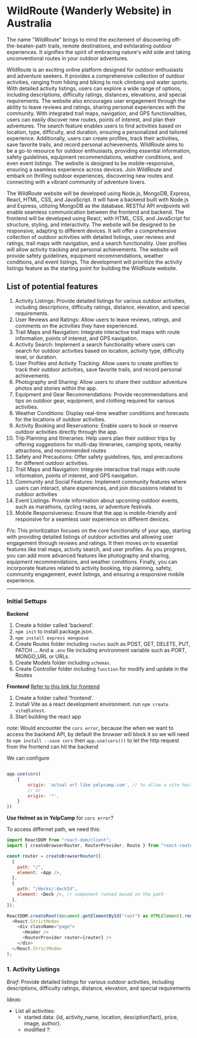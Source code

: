 # WildRoute (Wanderly Website) in Australia

The name "WildRoute" brings to mind the excitement of discovering off-the-beaten-path trails, remote destinations, and exhilarating outdoor experiences. It signifies the spirit of embracing nature's wild side and taking unconventional routes in your outdoor adventures.

WildRoute is an exciting online platform designed for outdoor enthusiasts and adventure seekers. It provides a comprehensive collection of outdoor activities, ranging from hiking and biking to rock climbing and water sports. With detailed activity listings, users can explore a wide range of options, including descriptions, difficulty ratings, distances, elevations, and special requirements. The website also encourages user engagement through the ability to leave reviews and ratings, sharing personal experiences with the community. With integrated trail maps, navigation, and GPS functionalities, users can easily discover new routes, points of interest, and plan their adventures. The search feature enables users to find activities based on location, type, difficulty, and duration, ensuring a personalized and tailored experience. Additionally, users can create profiles, track their activities, save favorite trails, and record personal achievements. WildRoute aims to be a go-to resource for outdoor enthusiasts, providing essential information, safety guidelines, equipment recommendations, weather conditions, and even event listings. The website is designed to be mobile-responsive, ensuring a seamless experience across devices. Join WildRoute and embark on thrilling outdoor experiences, discovering new routes and connecting with a vibrant community of adventure lovers.

The WildRoute website will be developed using Node.js, MongoDB, Express, React, HTML, CSS, and JavaScript. It will have a backend built with Node.js and Express, utilizing MongoDB as the database. RESTful API endpoints will enable seamless communication between the frontend and backend. The frontend will be developed using React, with HTML, CSS, and JavaScript for structure, styling, and interactivity. The website will be designed to be responsive, adapting to different devices. It will offer a comprehensive collection of outdoor activities with detailed listings, user reviews and ratings, trail maps with navigation, and a search functionality. User profiles will allow activity tracking and personal achievements. The website will provide safety guidelines, equipment recommendations, weather conditions, and event listings. The development will prioritize the activity listings feature as the starting point for building the WildRoute website.

## List of potential features

1. Activity Listings: Provide detailed listings for various outdoor activities, including descriptions, difficulty ratings, distance, elevation, and special requirements.
2. User Reviews and Ratings: Allow users to leave reviews, ratings, and comments on the activities they have experienced.
3. Trail Maps and Navigation: Integrate interactive trail maps with route information, points of interest, and GPS navigation.
4. Activity Search: Implement a search functionality where users can search for outdoor activities based on location, activity type, difficulty level, or duration.
5. User Profiles and Activity Tracking: Allow users to create profiles to track their outdoor activities, save favorite trails, and record personal achievements.
6. Photography and Sharing: Allow users to share their outdoor adventure photos and stories within the app.
7. Equipment and Gear Recommendations: Provide recommendations and tips on outdoor gear, equipment, and clothing required for various activities.
8. Weather Conditions: Display real-time weather conditions and forecasts for the locations of outdoor activities.
9. Activity Booking and Reservations: Enable users to book or reserve outdoor activities directly through the app.
10. Trip Planning and Itineraries: Help users plan their outdoor trips by offering suggestions for multi-day itineraries, camping spots, nearby attractions, and recommended routes
11. Safety and Precautions: Offer safety guidelines, tips, and precautions for different outdoor activities.
12. Trail Maps and Navigation: Integrate interactive trail maps with route information, points of interest, and GPS navigation.
13. Community and Social Features: Implement community features where users can interact, share experiences, and join discussions related to outdoor activities
14. Event Listings: Provide information about upcoming outdoor events, such as marathons, cycling races, or adventure festivals.
15. Mobile Responsiveness: Ensure that the app is mobile-friendly and responsive for a seamless user experience on different devices.

P/s: This prioritization focuses on the core functionality of your app, starting with providing detailed listings of outdoor activities and allowing user engagement through reviews and ratings. It then moves on to essential features like trail maps, activity search, and user profiles. As you progress, you can add more advanced features like photography and sharing, equipment recommendations, and weather conditions. Finally, you can incorporate features related to activity booking, trip planning, safety, community engagement, event listings, and ensuring a responsive mobile experience.

---

### **Initial Settups**

**Backend**

1. Create a folder called 'backend'.
2. `npm init` to install package.json.
3. `npm install express mongoose`
4. Create Routes folder including `routes` such as POST, GET, DELETE, PUT, PATCH ... And a `.env` file including environment variable such as PORT, MONGO_URL or URLs.
5. Create Models folder including `schemas`.
6. Create Controller folder including `function` for modify and update in the Routes

**Frontend** [Refer to this link for frontend](https://www.youtube.com/watch?v=G_XyAfcLeqI&t=5s)

1. Create a folder called 'frontend'.
2. Install Vite as a react development environment. run `npm create vite@latest`.
3. Start building the react app

*note*: Would encounter the `cors error`, because the when we want to access the backend API, by default the browser will block it so we will need to `npm install --save cors` then `app.use(cors())` to let the http request from the frontend can hit the backend

We can configure

```javascript

app.use(cors(
    {
        origin: 'actual url like yelpcamp.com', // to allow a site hosted on the url origin to access the api
        // or
        origin: '*',
    }
))

```

**Use Helmet as in YelpCamp** for `cors error`?

To access differnet path, we need this:

```javascript
import ReactDOM from "react-dom/client";
import { createBrowserRouter, RouterProvider, Route } from "react-router-dom";

const router = createBrowserRouter([
  {
    path: "/",
    element: <App />,
  },
  {
    path: "/decks/:deckId",
    element: <Deck />, // component runned based on the path 
  },
]);

ReactDOM.createRoot(document.getElementById("root") as HTMLElement).render(
  <React.StrictMode>
    <div className="page">
      <Header />
      <RouterProvider router={router} />
    </div>
  </React.StrictMode>
);

```



### 1. Activity Listings



*Brief*: Provide detailed listings for various outdoor activities, including descriptions, difficulty ratings, distance, elevation, and special requirements

*Ideas*:

- List all activities:
  - started data: {id, activity_name, location, desciption(fact), price, image, author}.
  - modified ?:


